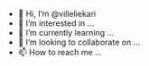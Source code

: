 - 👋 Hi, I’m @villeliekari
- 👀 I’m interested in ...
- 🌱 I’m currently learning ...
- 💞️ I’m looking to collaborate on ...
- 📫 How to reach me ...

<!---
villeliekari/villeliekari is a ✨ special ✨ repository because its `README.md` (this file) appears on your GitHub profile.
You can click the Preview link to take a look at your changes.
--->
